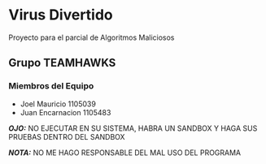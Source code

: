 # Virus Divertido

Proyecto para el parcial de Algoritmos Maliciosos

## Grupo TEAMHAWKS

### Miembros del Equipo

- Joel Mauricio 1105039
- Juan Encarnacion 1105483

**_OJO:_** NO EJECUTAR EN SU SISTEMA, HABRA UN SANDBOX Y HAGA SUS PRUEBAS DENTRO DEL SANDBOX

**_NOTA:_** NO ME HAGO RESPONSABLE DEL MAL USO DEL PROGRAMA